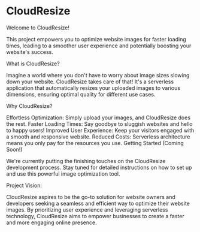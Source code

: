# CloudResize
Welcome to CloudResize!

This project empowers you to optimize website images for faster loading times, leading to a smoother user experience and potentially boosting your website's success.

What is CloudResize?

Imagine a world where you don't have to worry about image sizes slowing down your website. CloudResize takes care of that! It's a serverless application that automatically resizes your uploaded images to various dimensions, ensuring optimal quality for different use cases.

Why CloudResize?

Effortless Optimization: Simply upload your images, and CloudResize does the rest.
Faster Loading Times: Say goodbye to sluggish websites and hello to happy users!
Improved User Experience: Keep your visitors engaged with a smooth and responsive website.
Reduced Costs: Serverless architecture means you only pay for the resources you use.
Getting Started (Coming Soon!)

We're currently putting the finishing touches on the CloudResize development process. Stay tuned for detailed instructions on how to set up and use this powerful image optimization tool.

Project Vision:

CloudResize aspires to be the go-to solution for website owners and developers seeking a seamless and efficient way to optimize their website images. By prioritizing user experience and leveraging serverless technology, CloudResize aims to empower businesses to create a faster and more engaging online presence.
